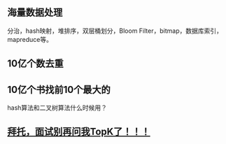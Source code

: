 ## 海量数据处理

分治，hash映射，堆排序，双层桶划分，Bloom Filter，bitmap，数据库索引，mapreduce等。

## 10亿个数去重

## 10亿个书找前10个最大的

hash算法和二叉树算法什么时候用？

## [拜托，面试别再问我TopK了！！！](https://mp.weixin.qq.com/s/FFsvWXiaZK96PtUg-mmtEw)





